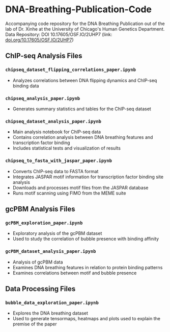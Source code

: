 # DNA-Breathing-Publication-Code
Accompanying code repository for the DNA Breathing Publication out of the lab of Dr. Xinhe at the University of Chicago's Human Genetics Department.
Data Repository: DOI 10.17605/OSF.IO/2UHP7 (link: [doi.org/10.17605/OSF.IO/2UHP7](doi.org/10.17605/OSF.IO/2UHP7))

## ChIP-seq Analysis Files

### `chipseq_dataset_flipping_correlations_paper.ipynb`
- Analyzes correlations between DNA flipping dynamics and ChIP-seq binding data

### `chipseq_analysis_paper.ipynb`
- Generates summary statistics and tables for the ChIP-seq dataset

### `chipseq_dataset_analysis_paper.ipynb`
- Main analysis notebook for ChIP-seq data
- Contains correlation analysis between DNA breathing features and transcription factor binding
- Includes statistical tests and visualization of results

### `chipseq_to_fasta_with_jaspar_paper.ipynb`
- Converts ChIP-seq data to FASTA format
- Integrates JASPAR motif information for transcription factor binding site analysis
- Downloads and processes motif files from the JASPAR database
- Runs motif scanning using FIMO from the MEME suite


## gcPBM Analysis Files

### `gcPBM_exploration_paper.ipynb`
- Exploratory analysis of the gcPBM dataset
- Used to study the correlation of bubble presence with binding affinity

### `gcPBM_dataset_analysis_paper.ipynb`
- Analysis of gcPBM data
- Examines DNA breathing features in relation to protein binding patterns
- Examines correlations between motif and bubble presence

## Data Processing Files

### `bubble_data_exploration_paper.ipynb`
- Explores the DNA breathing dataset
- Used to generate tensormaps, heatmaps and plots used to explain the premise of the paper
